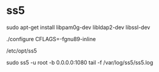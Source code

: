 # ss5

sudo apt-get install libpam0g-dev libldap2-dev libssl-dev

./configure CFLAGS=-fgnu89-inline

/etc/opt/ss5

sudo ss5 -u root -b 0.0.0.0:1080
 tail -f /var/log/ss5/ss5.log

